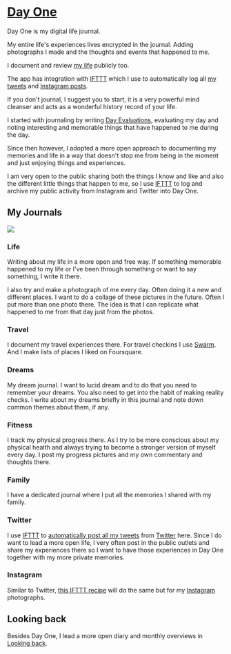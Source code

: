 # [Day One](http://dayoneapp.com)

Day One is my digital life journal.

My entire life's experiences lives encrypted in the journal. Adding photographs I made and the thoughts and events that happened to me.

I document and review [my life](../../looking-back/looking-back.md) publicly too.

The app has integration with [IFTTT](https://ifttt.com/day_one) which I use to automatically log all [my tweets](https://twitter.com/nikitavoloboev) and [Instagram posts](https://www.instagram.com/nikitavoloboev/).

If you don't journal, I suggest you to start, it is a very powerful mind cleanser and acts as a wonderful history record of your life.

I started with journaling by writing [Day Evaluations](https://medium.com/@nikitavoloboev/day-evaluations-5706f31c9c5e#.m4lw1eo32), evaluating my day and noting interesting and memorable things that have happened to me during the day.

Since then however, I adopted a more open approach to documenting my memories and life in a way that doesn't stop me from being in the moment and just enjoying things and experiences.

I am very open to the public sharing both the things I know and like and also the different little things that happen to me, so I use [IFTTT](../../tools/ifttt.md) to log and archive my public activity from Instagram and Twitter into Day One.

## My Journals

![](https://i.imgur.com/1QFidAU.png)

### Life

Writing about my life in a more open and free way. If something memorable happened to my life or I've been through something or want to say something, I write it there.

I also try and make a photograph of me every day. Often doing it a new and different places. I want to do a collage of these pictures in the future. Often I put more than one photo there. The idea is that I can replicate what happened to me from that day just from the photos.

### Travel

I document my travel experiences there. For travel checkins I use [Swarm](https://www.swarmapp.com). And I make lists of places I liked on Foursquare.

### Dreams

My dream journal. I want to lucid dream and to do that you need to remember your dreams. You also need to get into the habit of making reality checks. I write about my dreams briefly in this journal and note down common themes about them, if any.

### Fitness

I track my physical progress there. As I try to be more conscious about my physical health and always trying to become a stronger version of myself every day. I post my progress pictures and my own commentary and thoughts there.

### Family

I have a dedicated journal where I put all the memories I shared with my family.

### Twitter

I use [IFTTT](../../tools/ifttt.md) to [automatically post all my tweets](https://ifttt.com/applets/56660889d-save-your-tweets-to-day-one) from [Twitter](https://twitter.com/nikitavoloboev) here. Since I do want to lead a more open life, I very often post in the public outlets and share my experiences there so I want to have those experiences in Day One together with my more private memories.

### Instagram

Similar to Twitter, [this IFTTT recipe](https://ifttt.com/applets/61918118d-save-your-instagram-photos-to-day-one) will do the same but for my [Instagram](https://www.instagram.com/nikitavoloboev/) photographs.

## Looking back

Besides Day One, I lead a more open diary and monthly overviews in [Looking back](../../looking-back/looking-back.md).
